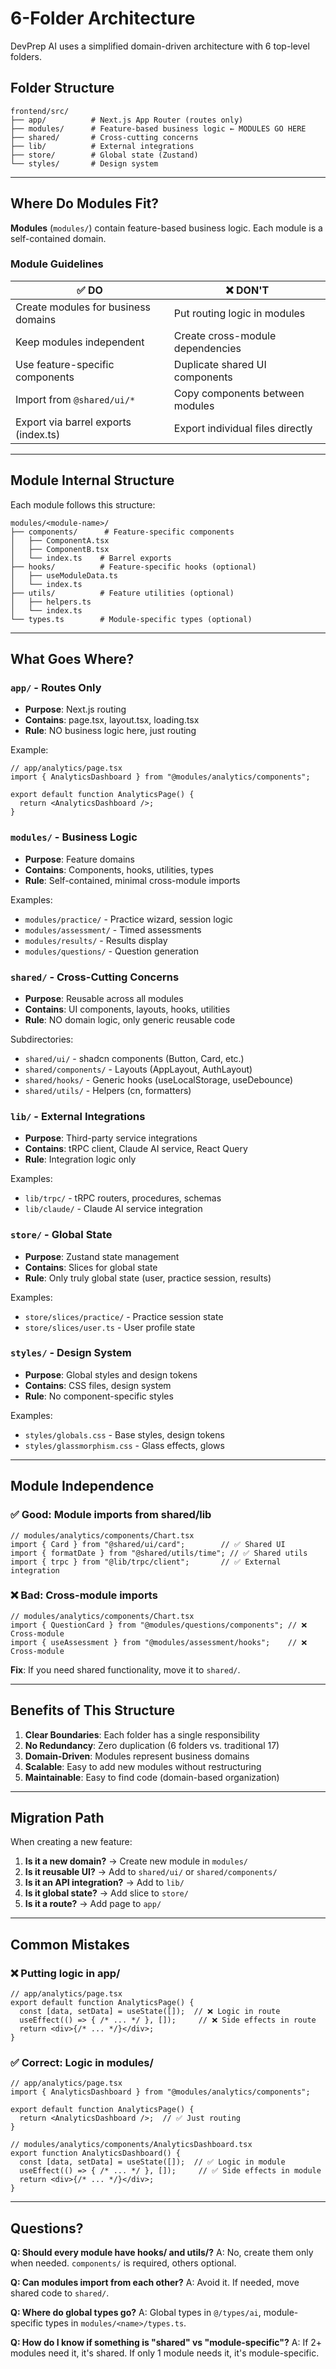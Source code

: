# 6-Folder Architecture

DevPrep AI uses a simplified domain-driven architecture with 6 top-level folders.

## Folder Structure

```
frontend/src/
├── app/          # Next.js App Router (routes only)
├── modules/      # Feature-based business logic ← MODULES GO HERE
├── shared/       # Cross-cutting concerns
├── lib/          # External integrations
├── store/        # Global state (Zustand)
└── styles/       # Design system
```

---

## Where Do Modules Fit?

**Modules** (`modules/`) contain feature-based business logic. Each module is a self-contained domain.

### Module Guidelines

| ✅ DO | ❌ DON'T |
|-------|----------|
| Create modules for business domains | Put routing logic in modules |
| Keep modules independent | Create cross-module dependencies |
| Use feature-specific components | Duplicate shared UI components |
| Import from `@shared/ui/*` | Copy components between modules |
| Export via barrel exports (index.ts) | Export individual files directly |

---

## Module Internal Structure

Each module follows this structure:

```
modules/<module-name>/
├── components/      # Feature-specific components
│   ├── ComponentA.tsx
│   ├── ComponentB.tsx
│   └── index.ts    # Barrel exports
├── hooks/          # Feature-specific hooks (optional)
│   ├── useModuleData.ts
│   └── index.ts
├── utils/          # Feature utilities (optional)
│   ├── helpers.ts
│   └── index.ts
└── types.ts        # Module-specific types (optional)
```

---

## What Goes Where?

### `app/` - Routes Only
- **Purpose**: Next.js routing
- **Contains**: page.tsx, layout.tsx, loading.tsx
- **Rule**: NO business logic here, just routing

Example:
```tsx
// app/analytics/page.tsx
import { AnalyticsDashboard } from "@modules/analytics/components";

export default function AnalyticsPage() {
  return <AnalyticsDashboard />;
}
```

### `modules/` - Business Logic
- **Purpose**: Feature domains
- **Contains**: Components, hooks, utilities, types
- **Rule**: Self-contained, minimal cross-module imports

Examples:
- `modules/practice/` - Practice wizard, session logic
- `modules/assessment/` - Timed assessments
- `modules/results/` - Results display
- `modules/questions/` - Question generation

### `shared/` - Cross-Cutting Concerns
- **Purpose**: Reusable across all modules
- **Contains**: UI components, layouts, hooks, utilities
- **Rule**: NO domain logic, only generic reusable code

Subdirectories:
- `shared/ui/` - shadcn components (Button, Card, etc.)
- `shared/components/` - Layouts (AppLayout, AuthLayout)
- `shared/hooks/` - Generic hooks (useLocalStorage, useDebounce)
- `shared/utils/` - Helpers (cn, formatters)

### `lib/` - External Integrations
- **Purpose**: Third-party service integrations
- **Contains**: tRPC client, Claude AI service, React Query
- **Rule**: Integration logic only

Examples:
- `lib/trpc/` - tRPC routers, procedures, schemas
- `lib/claude/` - Claude AI service integration

### `store/` - Global State
- **Purpose**: Zustand state management
- **Contains**: Slices for global state
- **Rule**: Only truly global state (user, practice session, results)

Examples:
- `store/slices/practice/` - Practice session state
- `store/slices/user.ts` - User profile state

### `styles/` - Design System
- **Purpose**: Global styles and design tokens
- **Contains**: CSS files, design system
- **Rule**: No component-specific styles

Examples:
- `styles/globals.css` - Base styles, design tokens
- `styles/glassmorphism.css` - Glass effects, glows

---

## Module Independence

### ✅ Good: Module imports from shared/lib
```tsx
// modules/analytics/components/Chart.tsx
import { Card } from "@shared/ui/card";        // ✅ Shared UI
import { formatDate } from "@shared/utils/time"; // ✅ Shared utils
import { trpc } from "@lib/trpc/client";       // ✅ External integration
```

### ❌ Bad: Cross-module imports
```tsx
// modules/analytics/components/Chart.tsx
import { QuestionCard } from "@modules/questions/components"; // ❌ Cross-module
import { useAssessment } from "@modules/assessment/hooks";    // ❌ Cross-module
```

**Fix**: If you need shared functionality, move it to `shared/`.

---

## Benefits of This Structure

1. **Clear Boundaries**: Each folder has a single responsibility
2. **No Redundancy**: Zero duplication (6 folders vs. traditional 17)
3. **Domain-Driven**: Modules represent business domains
4. **Scalable**: Easy to add new modules without restructuring
5. **Maintainable**: Easy to find code (domain-based organization)

---

## Migration Path

When creating a new feature:

1. **Is it a new domain?** → Create new module in `modules/`
2. **Is it reusable UI?** → Add to `shared/ui/` or `shared/components/`
3. **Is it an API integration?** → Add to `lib/`
4. **Is it global state?** → Add slice to `store/`
5. **Is it a route?** → Add page to `app/`

---

## Common Mistakes

### ❌ Putting logic in app/
```tsx
// app/analytics/page.tsx
export default function AnalyticsPage() {
  const [data, setData] = useState([]);  // ❌ Logic in route
  useEffect(() => { /* ... */ }, []);     // ❌ Side effects in route
  return <div>{/* ... */}</div>;
}
```

### ✅ Correct: Logic in modules/
```tsx
// app/analytics/page.tsx
import { AnalyticsDashboard } from "@modules/analytics/components";

export default function AnalyticsPage() {
  return <AnalyticsDashboard />;  // ✅ Just routing
}

// modules/analytics/components/AnalyticsDashboard.tsx
export function AnalyticsDashboard() {
  const [data, setData] = useState([]);  // ✅ Logic in module
  useEffect(() => { /* ... */ }, []);     // ✅ Side effects in module
  return <div>{/* ... */}</div>;
}
```

---

## Questions?

**Q: Should every module have hooks/ and utils/?**
A: No, create them only when needed. `components/` is required, others optional.

**Q: Can modules import from each other?**
A: Avoid it. If needed, move shared code to `shared/`.

**Q: Where do global types go?**
A: Global types in `@/types/ai`, module-specific types in `modules/<name>/types.ts`.

**Q: How do I know if something is "shared" vs "module-specific"?**
A: If 2+ modules need it, it's shared. If only 1 module needs it, it's module-specific.

